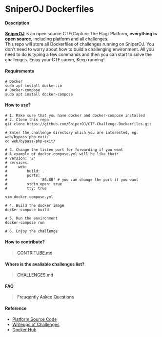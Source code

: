 # SniperOJ Dockerfiles

#### Description
**[SniperOJ](https://github.com/SniperOJ)** is an open source CTF(Capture The Flag) Platform, **everything is open source**, including platform and all challenges.  
This repo will store all Dockerfiles of challenges running on SniperOJ.
You don't need to worry about how to build a challenging environment.
All you need to do is typing a few commands and then you can start to solve the challenges.
Enjoy your CTF career, Keep running!

#### Requirements
```
# Docker
sudo apt install docker.io
# Docker-compose
sudo apt install docker-compose
```

#### How to use?
```
# 1. Make sure that you have docker and docker-compose installed
# 2. Clone this repo
git clone https://github.com/SniperOJ/CTF-Challenge-Dockerfiles.git

# Enter the challenge directory which you are interested, eg: web/bypass-php-exit/
cd web/bypass-php-exit/

# 3. Change the listen port for forwarding if you want
# A example of docker-compose.yml will be like that:
# version: '2'
# services:
#     web:
#         build: .
#         ports:
#             - '80:80' # you can change the port if you want
#         stdin_open: true
#         tty: true

vim docker-compose.yml

# 4. Build the docker image
docker-compose build

# 5. Run the environment
docker-compose run

# 6. Enjoy the challenge
```

#### How to contribute?
> [CONTRITUBE.md](CONTRIBUTE.md)

#### Where is the avaliable challenges list?
> [CHALLENGES.md](CHALLENGES.md)

#### FAQ
> [Freuqently Asked Questions](FAQ.md)

#### Reference
* [Platform Source Code](https://github.com/SniperOJ/SniperOJ-Platform)
* [Writeups of Challenges](https://github.com/SniperOJ/SniperOJ-Challenge-Writeups)
* [Docker Hub](https://hub.docker.com/u/sniperoj/)
